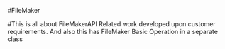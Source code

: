 #FileMaker

#This is all about FileMakerAPI Related work developed upon customer requirements. And also this has FileMaker Basic Operation in a separate class